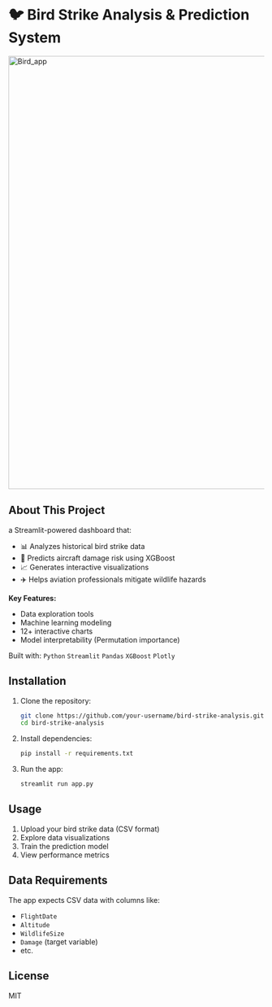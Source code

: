 # 🐦 Bird Strike Analysis & Prediction System

<img width="1911" height="852" alt="Bird_app" src="https://github.com/user-attachments/assets/9229b30e-16fe-4313-8046-e83f6213986b" />


## About This Project
 a Streamlit-powered dashboard that:

- 📊 Analyzes historical bird strike data
- 🤖 Predicts aircraft damage risk using XGBoost
- 📈 Generates interactive visualizations
- ✈️ Helps aviation professionals mitigate wildlife hazards

**Key Features:**
- Data exploration tools
- Machine learning modeling
- 12+ interactive charts
- Model interpretability (Permutation importance)

Built with: `Python` `Streamlit` `Pandas` `XGBoost` `Plotly`

## Installation

1. Clone the repository:
   ```bash
   git clone https://github.com/your-username/bird-strike-analysis.git
   cd bird-strike-analysis
   ```

2. Install dependencies:
   ```bash
   pip install -r requirements.txt
   ```

3. Run the app:
   ```bash
   streamlit run app.py
   ```

## Usage

1. Upload your bird strike data (CSV format)
2. Explore data visualizations
3. Train the prediction model
4. View performance metrics

## Data Requirements

The app expects CSV data with columns like:
- `FlightDate`
- `Altitude`
- `WildlifeSize`
- `Damage` (target variable)
- etc.

## License
MIT
